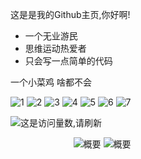 <div style="display: inline-block">

<div style="display: inline-block; float: left" align="left">

这是是我的Github主页,你好啊!

* 一个无业游民
* 思维运动热爱者
* 只会写一点简单的代码

一个小菜鸡 啥都不会

![1](https://img.shields.io/badge/-Kotlin-FEE?style=flat-square&logo=Kotlin&logoColor=55F)
![2](https://img.shields.io/badge/-Python-555?style=flat-square&logo=Python&logoColor=FF9)
![3](https://img.shields.io/badge/-Java-FFFFFF?style=flat-square&logo=Java&logoColor=F00)
![4](https://img.shields.io/badge/-Linux-00000F?style=flat-square&logo=Linux&logoColor=fff)
![5](https://img.shields.io/badge/-Windows-0078D6?style=flat-square&logo=Windows)
![6](https://img.shields.io/badge/-Android-8FA?style=flat-square&logo=Android&logoColor=FFF)
![7](https://img.shields.io/badge/-MySQL-FFF?style=flat-square&logo=MySQL&logoColor=000)

![这是访问量数,请刷新](https://jwenjian-visitor-badge-5.glitch.me/badge?page_id=kloping.kloping.readme)

</div>

<div align="right">

<img align="top" src="https://github-readme-stats.vercel.app/api?username=Kloping&show_icons=true&title_color=7685FFFF&text_color=DA0094FF&icon_color=AD9CFF&bg_color=FF,545251FF,332328FF&hide_border=false&locale=cn" alt="概要">

<img align="bottom" src="https://github-readme-stats.vercel.app/api/top-langs/?username=kloping&layout=compact&theme=tokyonight&show_icons=true&title_color=7685FFFF&text_color=DA0094FF&icon_color=AD9CFF&bg_color=FF,545251FF,332328FF&hide_border=false" alt="概要">

</div>

</div>


 
